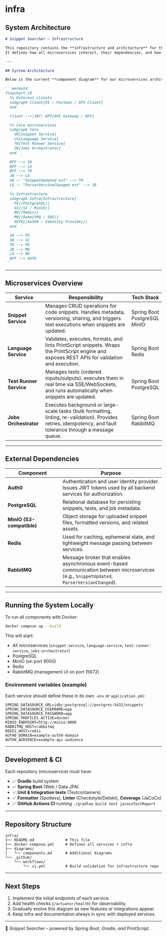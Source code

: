 # infra
## System Architecture

````markdown
# Snippet Searcher – Infrastructure

This repository contains the **infrastructure and architecture** for the *Snippet Searcher* platform.  
It defines how all microservices interact, their dependencies, and how to run the full system locally using Docker.

---

## System Architecture

Below is the current **component diagram** for our microservices architecture:

```mermaid
flowchart LR
  %% External clients
  subgraph Client[UI / Postman / API Client]
  end

  Client -->|JWT| BFF[API Gateway / BFF]

  %% Core microservices
  subgraph Core
    SN[Snippet Service]
    LG[Language Service]
    TR[Test Runner Service]
    JB[Jobs Orchestrator]
  end

  BFF --> SN
  BFF --> LG
  BFF --> TR
  JB --> LG
  SN -- "SnippetUpdated evt" --> TR
  LG -- "ParserVersionChanged evt" --> JB

  %% Infrastructure
  subgraph Infra[Infrastructure]
    PG[(PostgreSQL)]
    S3[(S3 / MinIO)]
    RD[(Redis)]
    MQ[(RabbitMQ / SQS)]
    AUTH[(Auth0 / Identity Provider)]
  end

  SN --> PG
  SN --> S3
  TR --> PG
  JB --> MQ
  LG --> RD
  BFF --> AUTH
```
````

---

## Microservices Overview

<table>
  <thead>
    <tr>
      <th>Service</th>
      <th style="width:55%">Responsibility</th>
      <th>Tech Stack</th>
    </tr>
  </thead>
  <tbody>
    <tr>
      <td><b>Snippet Service</b></td>
      <td>Manages CRUD operations for code snippets. Handles metadata, versioning, sharing, and triggers test executions when snippets are updated.</td>
      <td>Spring Boot<br/>PostgreSQL<br/>MinIO</td>
    </tr>
    <tr>
      <td><b>Language Service</b></td>
      <td>Validates, executes, formats, and lints PrintScript snippets. Wraps the PrintScript engine and exposes REST APIs for validation and execution.</td>
      <td>Spring Boot<br/>Redis</td>
    </tr>
    <tr>
      <td><b>Test Runner Service</b></td>
      <td>Manages tests (ordered inputs/outputs), executes them in real time via SSE/WebSockets, and runs automatically when snippets are updated.</td>
      <td>Spring Boot<br/>PostgreSQL</td>
    </tr>
    <tr>
      <td><b>Jobs Orchestrator</b></td>
      <td>Executes background or large-scale tasks (bulk formatting, linting, re-validation). Provides retries, idempotency, and fault tolerance through a message queue.</td>
      <td>Spring Boot<br/>RabbitMQ</td>
    </tr>
  </tbody>
</table>

---

## External Dependencies

<table>
  <thead>
    <tr>
      <th>Component</th>
      <th style="width:65%">Purpose</th>
    </tr>
  </thead>
  <tbody>
    <tr>
      <td><b>Auth0</b></td>
      <td>Authentication and user identity provider. Issues JWT tokens used by all backend services for authorization.</td>
    </tr>
    <tr>
      <td><b>PostgreSQL</b></td>
      <td>Relational database for persisting snippets, tests, and job metadata.</td>
    </tr>
    <tr>
      <td><b>MinIO (S3-compatible)</b></td>
      <td>Object storage for uploaded snippet files, formatted versions, and related assets.</td>
    </tr>
    <tr>
      <td><b>Redis</b></td>
      <td>Used for caching, ephemeral state, and lightweight message passing between services.</td>
    </tr>
    <tr>
      <td><b>RabbitMQ</b></td>
      <td>Message broker that enables asynchronous event-based communication between microservices (e.g., <code>SnippetUpdated</code>, <code>ParserVersionChanged</code>).</td>
    </tr>
  </tbody>
</table>

---

## Running the System Locally

To run all components with Docker:

```bash
docker compose up --build
```

This will start:

* All microservices (`snippet-service`, `language-service`, `test-runner-service`, `jobs-orchestrator`)
* PostgreSQL
* MinIO (on port 9000)
* Redis
* RabbitMQ (management UI on port 15672)

### Environment variables (example)

Each service should define these in its own `.env` or `application.yml`:

```env
SPRING_DATASOURCE_URL=jdbc:postgresql://postgres:5432/snippets
SPRING_DATASOURCE_USERNAME=app
SPRING_DATASOURCE_PASSWORD=app
SPRING_PROFILES_ACTIVE=docker
MINIO_ENDPOINT=http://minio:9000
RABBITMQ_HOST=rabbitmq
REDIS_HOST=redis
AUTH0_DOMAIN=example-auth0-domain
AUTH0_AUDIENCE=example-api-audience
```

---

## Development & CI

Each repository (microservice) must have:

* ✅ **Gradle** build system
* ✅ **Spring Boot** (Web / Data JPA)
* ✅ **Unit & Integration tests** (Testcontainers)
* ✅ **Formatter** (Spotless), **Linter** (Checkstyle/Detekt), **Coverage** (JaCoCo)
* ✅ **GitHub Actions CI** running `./gradlew build test jacocoTestReport`

---

## Repository Structure

```
infra/
├── README.md              # This file
├── docker-compose.yml     # Defines all services + infra
├── diagrams/
│   └── components.md      # Additional diagrams
└── .github/
    └── workflows/
        └── ci.yml         # Build validation for infrastructure repo
```

---

## Next Steps

1. Implement the initial endpoints of each service.
2. Add health checks (`/actuator/health`) for observability.
3. Gradually evolve this diagram as new features or integrations appear.
4. Keep infra and documentation always in sync with deployed services.

---

🧩 *Snippet Searcher – powered by Spring Boot, Gradle, and PrintScript.*
